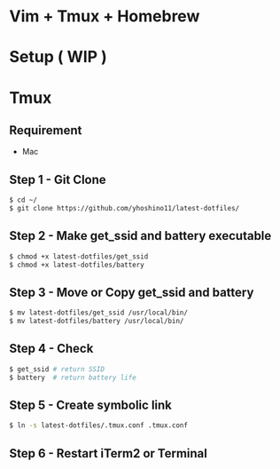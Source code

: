 # Vim + Tmux + Homebrew
# Setup ( WIP )

# Tmux
## Requirement
- Mac

## Step 1 - Git Clone
```sh
$ cd ~/
$ git clone https://github.com/yhoshino11/latest-dotfiles/
```

## Step 2 - Make get_ssid and battery executable
```sh
$ chmod +x latest-dotfiles/get_ssid
$ chmod +x latest-dotfiles/battery
```

## Step 3 - Move or Copy get_ssid and battery
```sh
$ mv latest-dotfiles/get_ssid /usr/local/bin/
$ mv latest-dotfiles/battery /usr/local/bin/
```

## Step 4 - Check
```sh
$ get_ssid # return SSID
$ battery  # return battery life
```

## Step 5 - Create symbolic link
```sh
$ ln -s latest-dotfiles/.tmux.conf .tmux.conf
```

## Step 6 - Restart iTerm2 or Terminal
